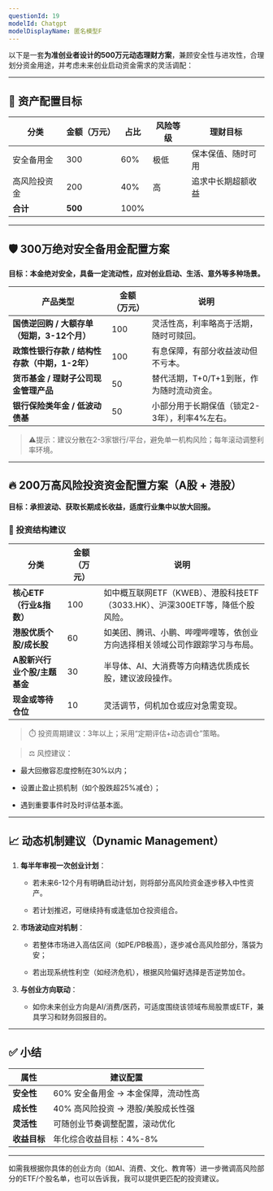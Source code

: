 ```yaml
---
questionId: 19
modelId: Chatgpt
modelDisplayName: 匿名模型F
---
```

以下是一套**为准创业者设计的500万元动态理财方案**，兼顾安全性与进攻性，合理划分资金用途，并考虑未来创业启动资金需求的灵活调配：

---

## **🎯 资产配置目标**

|**分类**|**金额（万元）**|**占比**|**风险等级**|**理财目标**|
|---|---|---|---|---|
|安全备用金|300|60%|极低|保本保值、随时可用|
|高风险投资金|200|40%|高|追求中长期超额收益|
|**合计**|**500**|100%|||

---

## **🛡️ 300万绝对安全备用金配置方案**

  

**目标：本金绝对安全，具备一定流动性，应对创业启动、生活、意外等多种场景。**

|**产品类型**|**金额（万元）**|**说明**|
|---|---|---|
|**国债逆回购 / 大额存单（短期，3-12个月）**|100|灵活性高，利率略高于活期，随时可赎回。|
|**政策性银行存款 / 结构性存款（中期，1-2年）**|100|有息保障，有部分收益波动但不亏本。|
|**货币基金 / 理财子公司现金管理产品**|50|替代活期，T+0/T+1到账，作为随时流动资金。|
|**银行保险类年金 / 低波动债基**|50|小部分用于长期保值（锁定2-3年），利率4%左右。|

> ⚠️提示：建议分散在2-3家银行/平台，避免单一机构风险；每年滚动调整利率环境。

---

## **🔥 200万高风险投资资金配置方案（A股 + 港股）**

  

**目标：承担波动、获取长期成长收益，适度行业集中以放大回报。**

  

### **🔹 投资结构建议**

|**分类**|**金额（万元）**|**说明**|
|---|---|---|
|**核心ETF（行业&指数）**|100|如中概互联网ETF（KWEB）、港股科技ETF（3033.HK）、沪深300ETF等，降低个股风险。|
|**港股优质个股/成长股**|60|如美团、腾讯、小鹏、哔哩哔哩等，依创业方向选择相关领域公司作跟踪学习与布局。|
|**A股新兴行业个股/主题基金**|30|半导体、AI、大消费等方向精选优质成长股，建议波段操作。|
|**现金或等待仓位**|10|灵活调节，伺机加仓或应对急需变现。|

> ⏱️ 投资周期建议：3年以上；采用“定期评估+动态调仓”策略。

  

> ⚖️ 风控建议：

  

- 最大回撤容忍度控制在30%以内；
    
- 设置止盈止损机制（如个股跌超25%减仓）；
    
- 遇到重要事件时及时评估基本面。
    

---

## **📈 动态机制建议（Dynamic Management）**

1. **每半年审视一次创业计划**：
    
    - 若未来6-12个月有明确启动计划，则将部分高风险资金逐步移入中性资产。
        
    - 若计划推迟，可继续持有或逢低加仓投资组合。
        
    
2. **市场波动应对机制**：
    
    - 若整体市场进入高估区间（如PE/PB极高），逐步减仓高风险部分，落袋为安；
        
    - 若出现系统性利空（如经济危机），根据风险偏好选择是否逆势加仓。
        
    
3. **与创业方向联动**：
    
    - 如你未来创业方向是AI/消费/医药，可适度围绕该领域布局股票或ETF，兼具学习和财务回报目的。
        
    

---

## **✅ 小结**

|**属性**|**建议配置**|
|---|---|
|**安全性**|60% 安全备用金 → 本金保障，流动性高|
|**成长性**|40% 高风险投资 → 港股/美股成长性强|
|**灵活性**|可随创业节奏调整配置，滚动优化|
|**收益目标**|年化综合收益目标：4%-8%|

---

如需我根据你具体的创业方向（如AI、消费、文化、教育等）进一步微调高风险部分的ETF/个股名单，也可以告诉我，我可以提供更匹配的投资建议。